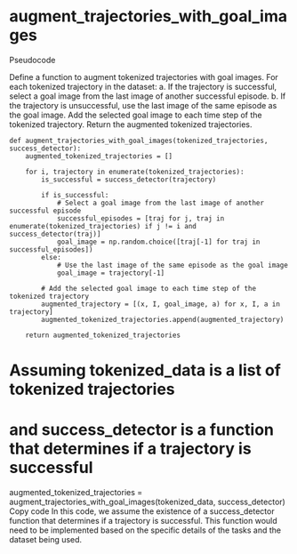 
# augment_trajectories_with_goal_images
Pseudocode

Define a function to augment tokenized trajectories with goal images.
For each tokenized trajectory in the dataset: a. If the trajectory is successful, select a goal image from the last image of another successful episode. b. If the trajectory is unsuccessful, use the last image of the same episode as the goal image.
Add the selected goal image to each time step of the tokenized trajectory.
Return the augmented tokenized trajectories.

```
def augment_trajectories_with_goal_images(tokenized_trajectories, success_detector):
    augmented_tokenized_trajectories = []

    for i, trajectory in enumerate(tokenized_trajectories):
        is_successful = success_detector(trajectory)

        if is_successful:
            # Select a goal image from the last image of another successful episode
            successful_episodes = [traj for j, traj in enumerate(tokenized_trajectories) if j != i and success_detector(traj)]
            goal_image = np.random.choice([traj[-1] for traj in successful_episodes])
        else:
            # Use the last image of the same episode as the goal image
            goal_image = trajectory[-1]

        # Add the selected goal image to each time step of the tokenized trajectory
        augmented_trajectory = [(x, I, goal_image, a) for x, I, a in trajectory]
        augmented_tokenized_trajectories.append(augmented_trajectory)

    return augmented_tokenized_trajectories
```

# Assuming tokenized_data is a list of tokenized trajectories
# and success_detector is a function that determines if a trajectory is successful
augmented_tokenized_trajectories = augment_trajectories_with_goal_images(tokenized_data, success_detector)
Copy code
In this code, we assume the existence of a success_detector function that determines if a trajectory is successful. This function would need to be implemented based on the specific details of the tasks and the dataset being used.

